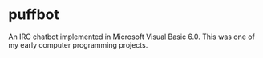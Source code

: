 # puffbot
An IRC chatbot implemented in Microsoft Visual Basic 6.0. This was one of my early computer programming projects.
